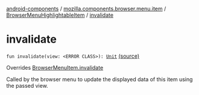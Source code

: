 [android-components](../../index.md) / [mozilla.components.browser.menu.item](../index.md) / [BrowserMenuHighlightableItem](index.md) / [invalidate](./invalidate.md)

# invalidate

`fun invalidate(view: <ERROR CLASS>): `[`Unit`](https://kotlinlang.org/api/latest/jvm/stdlib/kotlin/-unit/index.html) [(source)](https://github.com/mozilla-mobile/android-components/blob/master/components/browser/menu/src/main/java/mozilla/components/browser/menu/item/BrowserMenuHighlightableItem.kt#L93)

Overrides [BrowserMenuItem.invalidate](../../mozilla.components.browser.menu/-browser-menu-item/invalidate.md)

Called by the browser menu to update the displayed data of this item using the passed view.

